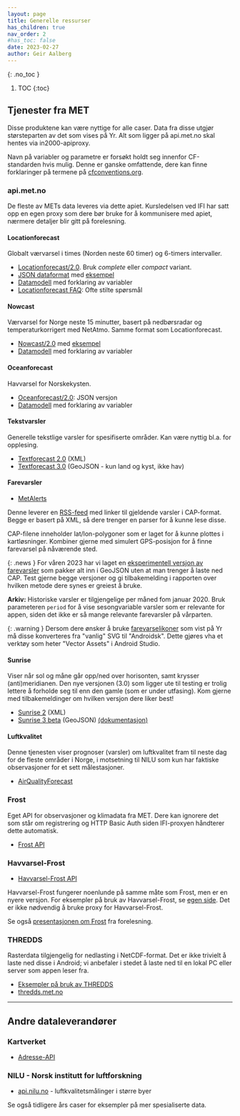 ```yaml
---
layout: page
title: Generelle ressurser
has_children: true
nav_order: 2
#has_toc: false
date: 2023-02-27
author: Geir Aalberg
---
```


{: .no_toc }

1. TOC
{:toc}

## Tjenester fra MET

Disse produktene kan være nyttige for alle caser. Data fra disse utgjør størsteparten av det som vises på Yr.
Alt som ligger på api.met.no skal hentes via in2000-apiproxy.

Navn på variabler og parametre er forsøkt holdt seg innenfor CF-standarden hvis mulig.
Denne er ganske omfattende, dere kan finne forklaringer på termene på
[cfconventions.org](http://cfconventions.org/Data/cf-standard-names/70/build/cf-standard-name-table.html).

### api.met.no

De fleste av METs data leveres via dette apiet. Kursledelsen ved IFI har satt opp
en egen proxy som dere bør bruke for å kommunisere med apiet, nærmere detaljer
blir gitt på forelesning.

#### Locationforecast

Globalt værvarsel i times (Norden neste 60 timer) og 6-timers intervaller.

- [Locationforecast/2.0](https://api.met.no/weatherapi/locationforecast/2.0/documentation). Bruk *complete* eller *compact* variant.
- [JSON dataformat](https://docs.api.met.no/doc/ForecastJSON) med
  [eksempel](https://api.met.no/weatherapi/locationforecast/2.0/complete?lat=60.10&lon=9.58)
- [Datamodell](https://docs.api.met.no/doc/locationforecast/datamodel) med forklaring av variabler
- [Locationforecast FAQ](https://docs.api.met.no/doc/locationforecast/FAQ): Ofte stilte spørsmål

#### Nowcast

Værvarsel for Norge neste 15 minutter, basert på nedbørsradar og temperaturkorrigert med NetAtmo. Samme format som Locationforecast.

- [Nowcast/2.0](https://api.met.no/weatherapi/nowcast/2.0/documentation) med
  [eksempel](https://api.met.no/weatherapi/nowcast/2.0/complete?lat=59.9333&lon=10.7166)
- [Datamodell](https://docs.api.met.no/doc/nowcast/datamodel) med forklaring av variabler

#### Oceanforecast

Havvarsel for Norskekysten.

- [Oceanforecast/2.0](https://api.met.no/weatherapi/oceanforecast/2.0/documentation): JSON versjon
- [Datamodell](https://docs.api.met.no/doc/oceanforecast/datamodel) med forklaring av variabler

#### Tekstvarsler

Generelle tekstlige varsler for spesifiserte områder. Kan være nyttig bl.a. for opplesing.

- [Textforecast 2.0](https://api.met.no/weatherapi/textforecast/2.0/documentation) (XML)
- [Textforecast 3.0](https://api.met.no/weatherapi/textforecast/3.0/documentation) (GeoJSON - kun land og kyst, ikke hav)

#### Farevarsler

- [MetAlerts](https://api.met.no/weatherapi/metalerts/1.1/documentation)

Denne leverer en [RSS-feed](https://api.met.no/weatherapi/metalerts/1.1/)
med linker til gjeldende varsler i CAP-format. Begge er basert på XML, så dere
trenger en parser for å kunne lese disse.

CAP-filene inneholder lat/lon-polygoner som er laget for å kunne plottes i kartløsninger.
Kombiner gjerne med simulert GPS-posisjon for å finne farevarsel på nåværende
sted.

{: .news }
For våren 2023 har vi laget en [eksperimentell versjon av farevarsler](https://api.met.no/weatherapi/metalerts/1.1/.json)
som pakker alt inn i GeoJSON uten at man trenger å laste ned CAP. Test gjerne
begge versjoner og gi tilbakemelding i rapporten over hvilken metode dere synes
er greiest å bruke.

**Arkiv:** Historiske varsler er tilgjengelige per måned fom januar 2020. Bruk
parameteren `period` for å vise sesongvariable varsler som er relevante for
appen, siden det ikke er så mange relevante farevarsler på vårparten.

{: .warning }
Dersom dere ønsker å bruke [farevarselikoner](https://github.com/nrkno/yr-warning-icons)
som vist på Yr må disse konverteres fra "vanlig" SVG til "Androidsk".
Dette gjøres vha et verktøy som heter "Vector Assets" i Android Studio.

#### Sunrise

Viser når sol og måne går opp/ned over horisonten, samt krysser (anti)meridianen.
Den nye versjonen (3.0) som ligger ute til testing er trolig lettere å forholde
seg til enn den gamle (som er under utfasing). Kom gjerne med tilbakemeldinger
om hvilken versjon dere liker best!

- [Sunrise 2](https://api.met.no/weatherapi/sunrise/2.0/documentation) (XML)
- [Sunrise 3 beta](https://api.met.no/weatherapi/sunrise/3.0/documentation) (GeoJSON) [(dokumentasjon)](/sunrise/)

#### Luftkvalitet

Denne tjenesten viser prognoser (varsler) om luftkvalitet fram til neste dag for
de fleste områder i Norge, i motsetning til NILU som kun har faktiske observasjoner
for et sett målestasjoner.

- [AirQualityForecast](https://api.met.no/weatherapi/airqualityforecast/0.1/documentation)

### Frost

Eget API for observasjoner og klimadata fra MET. Dere kan ignorere det som står
om registrering og HTTP Basic Auth siden IFI-proxyen håndterer dette automatisk.

- [Frost API](https://frost.met.no/)

### Havvarsel-Frost

- [Havvarsel-Frost API](https://havvarsel-frost.met.no/)

Havvarsel-Frost fungerer noenlunde på samme måte som Frost, men er en nyere versjon.
For eksempler på bruk av Havvarsel-Frost, se [egen side](/havvarsel/).
Det er ikke nødvendig å bruke proxy for Havvarsel-Frost.

Se også [presentasjonen om Frost](https://docs.google.com/presentation/d/10iIwhAMuO-aWkndcIlYwl86kzm9b0CEeequ-Tc2viNk/edit?usp=sharing) fra forelesning.

### THREDDS

Rasterdata tilgjengelig for nedlasting i NetCDF-format. Det er ikke trivielt
å laste ned disse i Android; vi anbefaler i stedet å laste ned til en lokal PC
eller server som appen leser fra.

- [Eksempler på bruk av THREDDS](/thredds/)
- [thredds.met.no](https://thredds.met.no/)

-------------------------------

## Andre dataleverandører

### Kartverket

- [Adresse-API](https://data.norge.no/dataservices/ef13b2bc-26a3-42d4-afd0-a10ed6a9fd03)

### NILU - Norsk institutt for luftforskning

- [api.nilu.no](https://api.nilu.no/) - luftkvalitetsmålinger i større byer

Se også tidligere års caser for eksempler på mer spesialiserte data.
